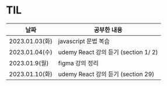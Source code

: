 # TIL

| 날짜           | 공부한 내용                          |
| -------------- | ------------------------------------ |
| 2023.01.03(화) | javascript 문법 복습                 |
| 2023.01.04(수) | udemy React 강의 듣기 (section 1/ 2) |
| 2023.01.9(월)  | figma 강의 정리                      |
| 2023.01.10(화) | udemy React 강의 듣기 (section 29)   |

